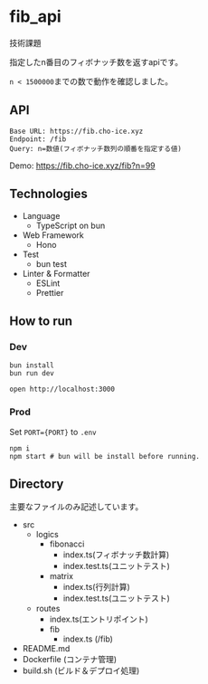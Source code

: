 # fib_api

技術課題

指定したn番目のフィボナッチ数を返すapiです。

`n < 1500000`までの数で動作を確認しました。

## API

```
Base URL: https://fib.cho-ice.xyz
Endpoint: /fib
Query: n=数値(フィボナッチ数列の順番を指定する値)
```
Demo: https://fib.cho-ice.xyz/fib?n=99

## Technologies

- Language
  - TypeScript on bun
- Web Framework
  - Hono
- Test
  - bun test
- Linter & Formatter
  - ESLint
  - Prettier

## How to run

### Dev

```
bun install
bun run dev
```

```
open http://localhost:3000
```

### Prod

Set `PORT={PORT}` to `.env`

```
npm i
npm start # bun will be install before running.
```

## Directory

主要なファイルのみ記述しています。

- src
  - logics
    - fibonacci
      - index.ts(フィボナッチ数計算)
      - index.test.ts(ユニットテスト)
    - matrix
      - index.ts(行列計算)
      - index.test.ts(ユニットテスト)
  - routes
    - index.ts(エントリポイント)
    - fib
      - index.ts (/fib)
- README.md
- Dockerfile (コンテナ管理)
- build.sh (ビルド＆デプロイ処理)
